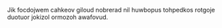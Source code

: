 Jik focdojwem cahkeov giloud nobrerad nil huwbopus tohpedkos rotgoje duotuor jokizol ormozoh awafovud.